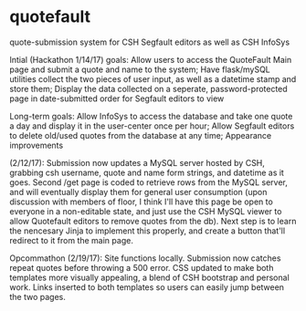 # quotefault
quote-submission system for CSH Segfault editors as well as CSH InfoSys

Intial (Hackathon 1/14/17) goals:
Allow users to access the QuoteFault Main page and submit a quote and name to the system; Have flask/mySQL utilities collect the two pieces of user input, as well as a datetime stamp and store them; Display the data collected on a seperate, password-protected page in date-submitted order for Segfault editors to view

Long-term goals:
Allow InfoSys to access the database and take one quote a day and display it in the user-center once per hour; Allow Segfault editors to delete old/used quotes from the database at any time; Appearance improvements

(2/12/17):
Submission now updates a MySQL server hosted by CSH, grabbing csh username, quote and name form strings, and datetime as it goes.  Second /get page is coded to retrieve rows from the MySQL server, and will eventually display them for general user consumption (upon discussion with members of floor, I think I'll have this page be open to everyone in a non-editable state, and just use the CSH MySQL viewer to allow Quotefault editors to remove quotes from the db).  Next step is to learn the nencesary Jinja to implement this properly, and create a button that'll redirect to it from the main page.

Opcommathon (2/19/17):
Site functions locally.  Submission now catches repeat quotes before throwing a 500 error.  CSS updated to make both templates more visually appealing, a blend of CSH bootstrap and personal work.  Links inserted to both templates so users can easily jump between the two pages.
